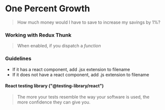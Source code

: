 # One Percent Growth

> How much money would I have to save
> to increase my savings by 1%?


### Working with Redux Thunk
> When enabled, if you dispatch a *function*

### Guidelines
- If it has a react component, add .jsx extension to filename
- If it does not have a react component, add .js extension to filename

#### React testing library ("@testing-library/react")
> The more your tests resemble the way
> your software is used, the more
> confidence they can give you.
